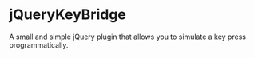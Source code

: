 jQueryKeyBridge
===============

A small and simple jQuery plugin that allows you to simulate a key press programmatically.